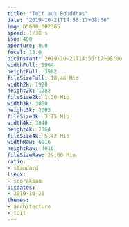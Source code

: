 ```yaml
---
title: "Toit aux Bouddhas"
date: "2019-10-21T14:56:17+08:00"
img: D5600_002385
speed: 1/30 s
iso: 400
aperture: 8.0
focal: 18.0
picInstant: 2019-10-21T14:56:17+08:00
widthFull: 5964
heightFull: 3982
fileSizeFull: 10,46 Mio
width2k: 1920
height2k: 1282
fileSize2k: 1,30 Mio
width3k: 3000
height3k: 2003
fileSize3k: 3,75 Mio
width4k: 3840
height4k: 2564
fileSize4k: 5,42 Mio
widthRaw: 6016
heightRaw: 4016
fileSizeRaw: 29,00 Mio
ratio:
- standard
lieux:
- seoraksan
picdates:
- 2019-10-21
themes:
- architecture
- toit
---
```


